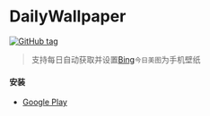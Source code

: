 # DailyWallpaper

[![GitHub tag](https://img.shields.io/github/tag/liaoheng/BingWallpaper.svg)](https://github.com/liaoheng/BingWallpaper/tags)

>支持每日自动获取并设置[Bing](https://www.bing.com)`今日美图`为手机壁纸

#### 安装
- [Google Play](https://play.google.com/store/apps/details?id=com.rucksack.dailywallpaper)
